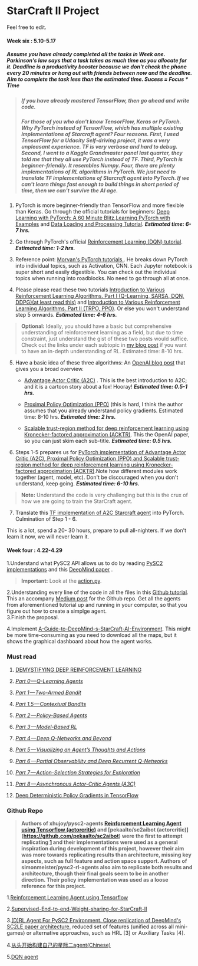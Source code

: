 # StarCraft II Project

Feel free to edit.

#### Week six : 5.10-5.17

##### Assume you have already completed all the tasks in Week one. Parkinson's law says that a task takes as much time as you allocate for it. Deadline is a productivity booster because we don't check the phone every 20 minutes or hang out with friends between now and the deadline. Aim to complete the task less than the estimated time. Sucess = Focus * Time

>##### If you have already mastered TensorFlow, then go ahead and write code. 
>##### For those of you who don't know TensorFlow, Keras or PyTorch. Why PyTorch instead of TensorFlow, which has multiple existing implementations of Starcraft agent? Four reasons. First, I used TensorFlow for a Udacity Self-driving project, it was a very unpleasant experience. TF is very verbose and hard to debug. Second, I went to a Kaggle Grandmaster panel last quarter, they told me that they all use PyTorch instead of TF. Third, PyTorch is beginner-friendly. It resembles Numpy. Four, there are plenty implementations of RL algorithms in PyTorch. We just need to translate TF implementations of Starcraft agent into PyTorch. If we can't learn things fast enough to build things in short period of time, then we can't survive the AI age. 

1. PyTorch is more beginner-friendly than TensorFlow and more flexible than Keras. Go through the official tutorials for beginners: [Deep Learning with PyTorch: A 60 Minute Blitz](https://pytorch.org/tutorials/beginner/deep_learning_60min_blitz.html),[Learning PyTorch with Examples](https://pytorch.org/tutorials/beginner/pytorch_with_examples.html) and [Data Loading and Processing Tutorial](https://pytorch.org/tutorials/beginner/data_loading_tutorial.html). ***Estimated time: 6-7 hrs.***

2. Go through PyTorch's official [Reinforcement Learning (DQN) tutorial](https://pytorch.org/tutorials/intermediate/reinforcement_q_learning.html). ***Estimated time: 1-2 hrs.***

3. Reference point: [Morvan's PyTorch tutorials  ](https://github.com/MorvanZhou/PyTorch-Tutorial/tree/master/tutorial-contents-notebooks). He breaks down PyTorch into individual topics, such as Activation, CNN. Each Jupyter notebook is super short and easily digestible. You can check out the individual topics when running into roadblocks. No need to go through all at once.


4. Please please read these two tutorials [Introduction to Various Reinforcement Learning Algorithms. Part I (Q-Learning, SARSA, DQN, DDPG)(at least read this)](https://towardsdatascience.com/introduction-to-various-reinforcement-learning-algorithms-i-q-learning-sarsa-dqn-ddpg-72a5e0cb6287) and [Introduction to Various Reinforcement Learning Algorithms. Part II (TRPO, PPO)](https://towardsdatascience.com/introduction-to-various-reinforcement-learning-algorithms-part-ii-trpo-ppo-87f2c5919bb9). Or else you won't understand step 5 onwards. ***Estimated time: 4-6 hrs.***
>  **Optional:**  Ideally, you should have a basic but comprehensive understanding of reinforcement learning as a field, but due to time constraint, just understand the gist of these two posts would suffice. Check out the links under each subtopic in [my blog post](http://www.dollyye.com/) if you want to have an in-depth understanding of RL. Estimated time: 8-10 hrs.

5. Have a basic idea of these three algorithms:
     An [OpenAI blog post](https://blog.openai.com/openai-baselines-ppo/) that gives you a broad overview.
     
   - [Advantage Actor Critic (A2C)](https://hackernoon.com/intuitive-rl-intro-to-advantage-actor-critic-a2c-4ff545978752) . This is the best introduction to A2C; and it is a cartoon story about a fox! Hooray! ***Estimated time: 0.5-1 hrs.***

   - [Proximal Policy Optimization (PPO)](https://towardsdatascience.com/introduction-to-various-reinforcement-learning-algorithms-part-ii-trpo-ppo-87f2c5919bb9) (this is hard, I think the author assumes that you already understand policy gradients. Estimated time: 8-10 hrs. ***Estimated time: 2 hrs.***

   -  [Scalable trust-region method for deep reinforcement learning using Kronecker-factored approximation (ACKTR)](https://arxiv.org/pdf/1708.05144.pdf). This the OpenAI paper, so you can just skim each sub-title. ***Estimated time: 0.5 hrs.***


6. Steps 1-5 prepares us for [PyTorch implementation of Advantage Actor Critic (A2C), Proximal Policy Optimization (PPO) and Scalable trust-region method for deep reinforcement learning using Kronecker-factored approximation (ACKTR)](https://github.com/ikostrikov/pytorch-a2c-ppo-acktr).Note how different modules work together (agent, model, etc). Don't be discouraged when you don't understand, keep going. ***Estimated time: 6-10 hrs.***
>  **Note:**  Understand the code is very challenging but this is the crux of how we are going to train the StarCraft agent. 


7. Translate this [TF implementation of A2C Starcraft agent](https://github.com/simonmeister/pysc2-rl-agents/blob/master/rl/agents/a2c/agent.py) into PyTorch. Culmination of Step 1 - 6.


This is a lot, spend a 20- 30 hours, prepare to pull all-nighters. If we don't learn it now, we will never learn it.


#### Week four : 4.22-4.29
1.Understand what PySC2 API allows us to do by reading [PySC2 implementations](https://github.com/deepmind/pysc2) and this [DeepMind paper](https://deepmind.com/documents/110/sc2le.pdf) . 

>  **Important:** Look at the [action.py](https://github.com/deepmind/pysc2/blob/cad5a011492372abf484bd7a8cc69e7ed24b8d8c/pysc2/lib/actions.py). <br/>

2.Understanding every line of the code in all the files in this [Github tutorial](https://github.com/skjb/pysc2-tutorial). This an accompany [Medium post](https://chatbotslife.com/building-a-basic-pysc2-agent-b109cde1477c) for the Github repo.
Get all the agents from aforementioned tutorial up and running in your computer, so that you figure out how to create a simplge agent.<br/>
3.Finish the proposal.

4.Implement [A-Guide-to-DeepMind-s-StarCraft-AI-Environment](https://github.com/llSourcell/A-Guide-to-DeepMinds-StarCraft-AI-Environment). This might be more time-consuming as you need to download all the maps, but it shows the graphical dashboard about how the agent works.



### Must read

1.  [DEMYSTIFYING DEEP REINFORCEMENT LEARNING](http://neuro.cs.ut.ee/demystifying-deep-reinforcement-learning/)

2.  [_Part 0 — Q-Learning Agents_](https://medium.com/@awjuliani/simple-reinforcement-learning-with-tensorflow-part-0-q-learning-with-tables-and-neural-networks-d195264329d0)

3.  [_Part 1 — Two-Armed Bandit_](https://medium.com/@awjuliani/super-simple-reinforcement-learning-tutorial-part-1-fd544fab149)

4.  [_Part 1.5 — Contextual Bandits_](https://medium.com/@awjuliani/simple-reinforcement-learning-with-tensorflow-part-1-5-contextual-bandits-bff01d1aad9c#.uzs1axw0s)

6.  [_Part 2 — Policy-Based Agents_](https://medium.com/@awjuliani/super-simple-reinforcement-learning-tutorial-part-2-ded33892c724)

6.  [_Part 3 — Model-Based RL_](https://medium.com/@awjuliani/simple-reinforcement-learning-with-tensorflow-part-3-model-based-rl-9a6fe0cce99)

7.  [_Part 4 — Deep Q-Networks and Beyond_](https://medium.com/@awjuliani/simple-reinforcement-learning-with-tensorflow-part-4-deep-q-networks-and-beyond-8438a3e2b8df#.i2zpbmre8)

8.  [_Part 5 — Visualizing an Agent’s Thoughts and Actions_](https://medium.com/@awjuliani/simple-reinforcement-learning-with-tensorflow-part-5-visualizing-an-agents-thoughts-and-actions-4f27b134bb2a)

9.  [_Part 6 — Partial Observability and Deep Recurrent Q-Networks_](https://medium.com/emergent-future/simple-reinforcement-learning-with-tensorflow-part-6-partial-observability-and-deep-recurrent-q-68463e9aeefc#.9djtshpqo)

10.  [_Part 7 — Action-Selection Strategies for Exploration_](https://medium.com/emergent-future/simple-reinforcement-learning-with-tensorflow-part-7-action-selection-strategies-for-exploration-d3a97b7cceaf#.qfg7lqxpr)

11.  [_Part 8 — Asynchronous Actor-Critic Agents (A3C)_](https://medium.com/@awjuliani/simple-reinforcement-learning-with-tensorflow-part-8-asynchronous-actor-critic-agents-a3c-c88f72a5e9f2#.hg13tn9zw)

12.  [Deep Deterministic Policy Gradients in TensorFlow](https://pemami4911.github.io/blog/2016/08/21/ddpg-rl.html#References)

### Github Repo

> **Authors of xhujoy/pysc2-agents [Reinforcement Learning Agent using Tensorflow (actorcritic)](https://github.com/xhujoy/pysc2-agents) and [pekaalto/sc2aibot (actorcritic)] (https://github.com/pekaalto/sc2aibot) were the first to attempt replicating [1](https://deepmind.com/documents/110/sc2le.pdf) and their implementations were used as a general inspiration during development of this project, however their aim was more towards replicating results than architecture, missing key aspects, such as full feature and action space support. Authors of simonmeister/pysc2-rl-agents also aim to replicate both results and architecture, though their final goals seem to be in another direction. Their policy implementation was used as a loose reference for this project.**

 1.[Reinforcement Learning Agent using Tensorflow](https://github.com/xhujoy/pysc2-agents)
 
 
 2.[Supervised-End-to-end-Weight-sharing-for-StarCraft-II](https://github.com/tonybeltramelli/Supervised-End-to-end-Weight-sharing-for-StarCraft-II)
 
 3.[(D)RL Agent For PySC2 Environment. Close replication of DeepMind's SC2LE paper architecture.](https://github.com/Inoryy/pysc2-rl-agent)
reduced set of features (unified across all mini-games) or alternative approaches, such as HRL [3] or Auxiliary Tasks [4].
 
 4.[从头开始构建自己的星际二agent(Chinese)](https://github.com/wwxFromTju/sc2-101-zh) 
 
 5.[DQN agent](https://github.com/phraust1612/MinervaSc2)

